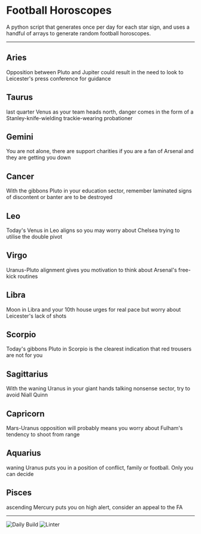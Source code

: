 # Football Horoscopes

A python script that generates once per day for each star sign, and uses a handful of arrays to generate random football horoscopes.

---

<!-- horoscopes_item starts -->
<h2>Aries</h2><p>Opposition between Pluto and Jupiter could result in the need to look to Leicester's press conference for guidance</p><h2>Taurus</h2><p>last quarter Venus as your team heads north, danger comes in the form of a Stanley-knife-wielding trackie-wearing probationer</p><h2>Gemini</h2><p>You are not alone, there are support charities if you are a fan of Arsenal and they are getting you down</p><h2>Cancer</h2><p>With the gibbons Pluto in your education sector, remember laminated signs of discontent or banter are to be destroyed</p><h2>Leo</h2><p>Today's Venus in Leo aligns so you may worry about Chelsea trying to utilise the double pivot</p><h2>Virgo</h2><p>Uranus-Pluto alignment gives you motivation to think about Arsenal's free-kick routines</p><h2>Libra</h2><p>Moon in Libra and your 10th house urges for real pace but worry about Leicester's lack of shots</p><h2>Scorpio</h2><p>Today's gibbons Pluto in Scorpio is the clearest indication that red trousers are not for you</p><h2>Sagittarius</h2><p>With the waning Uranus in your giant hands talking nonsense sector, try to avoid Niall Quinn</p><h2>Capricorn</h2><p>Mars-Uranus opposition will probably means you worry about Fulham's tendency to shoot from range</p><h2>Aquarius</h2><p>waning Uranus puts you in a position of conflict, family or football. Only you can decide</p><h2>Pisces</h2><p>ascending Mercury puts you on high alert, consider an appeal to the FA</p>
<!-- horoscopes_item ends -->

---

![Daily Build](https://github.com/MatBenfield/horofootball.thechels.uk/workflows/Daily%20Build/badge.svg) ![Linter](https://github.com/MatBenfield/horofootball.thechels.uk/workflows/Linter/badge.svg)
